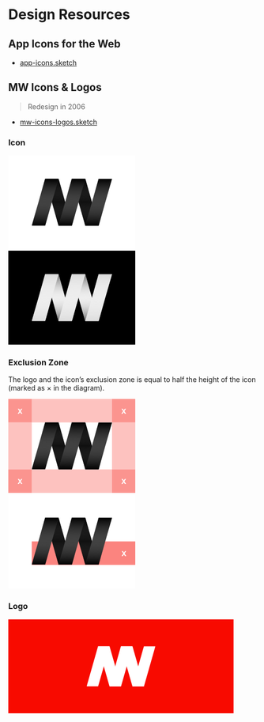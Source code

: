 # Design Resources

## App Icons for the Web
- [app-icons.sketch](app-icons.sketch)

## MW Icons & Logos
> Redesign in 2006

- [mw-icons-logos.sketch](mw-icons-logos.sketch)

### Icon
![MW icon white](mw-icon-white.png)
![MW icon black](mw-icon-black.png)

### Exclusion Zone
The logo and the icon’s exclusion zone is equal to half the height of the icon (marked as × in the diagram).

![MW exclusion zone](mw-icon-exclusion-zone.png)
![MW exclusion zone](mw-icon-exclusion-zone-prop.png)

### Logo
![MW icon black](mw-logo-red.png)
